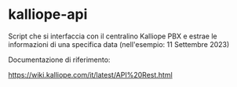 # kalliope-api

Script che si interfaccia con il centralino Kalliope PBX e estrae le informazioni di una specifica data (nell'esempio: 11 Settembre 2023)

Documentazione di riferimento:

https://wiki.kalliope.com/it/latest/API%20Rest.html
